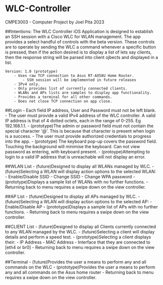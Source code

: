 # WLC-Controller
CMPE3003 - Computer Project
by Joel Pita 2023

##Intentions:
The WLC Controller iOS Application is designed to establish an SSH session with a Cisco WLC for WLAN management.
The app provides a select handful of controls with the beta version. These controls are to operate by sending the
WLC a command whenever a specific button is pressed, then if the action desired is to display a list of lets say
clients, then the response string will be parsed into client ojbects and displayed in a list.

    Version: 1.0 (prototype)
        - Uses raw TCP connection to Asus RT-AX58U Home Router.
            - SSH session will be implemented in future releases
        - IPv4 only.
        - Only provides list of currently connected clients.
        - WLANs and APs lists are samples to display app functionality.
        - Provides a terminal for all other commands.
        - Does not close TCP connection on app close.

##Login
    - Each field IP address, User and Password must not be left blank.
    - The user must provide a valid IPv4 address of the WLC controller. A valid IP address is that of 4 dotted octets,
    each in the range of 0-255. Eg 192.168.1.1.
    - (prototype)The admin or password field must not contain the special character '@'. This is because
    that character is present when login is a success.
    - The user must provide authorized credentials to progress into the app.
    - (prototype) The keyboard pop-up covers the password field. Touching the background will minimise the
    keyboard. Can not view password as entering, with keyboard present.
    - (protoype)Attempting to login to a valid IP address that is unreachable will not display an error.
    
##WLAN List
    - (future)Designed to display all WLANs managed by WLC.
    - (future)Selecting a WLAN will display action options to the selected WLAN:
        - Enable/Disable SSID
        - Change SSID
        - Change WPA password
    - (prototype)Displays a sample list of WLANs with no further functions.
    - Returning back to menu requires a swipe down on the view controller.
    
##AP List
    - (future)Designed to display all APs managed by WLC.
    - (future)Selecting a WLAN will display action options to the selected AP:
        - Enable/Disable AP
    - (prototype)Displays a sample list of APs with no further functions.
    - Returning back to menu requires a swipe down on the view controller.
    
##CLIENT List
    - (future)Designed to display all Clients currently connected to any WLAN managed by the WLC.
    - (future)Selecting a client will display details and perform a speed test.
    - (prototype)Selecting a client displays their:
        - IP Address
        - MAC Address
        - Interface that they are connected to [eth4 or br0]
    - Returning back to menu requires a swipe down on the view controller.

##Terminal
    - (future)Provides the user a means to perform any and all commands on the WLC
    - (prototype)Provides the user a means to perform any and all commands on the Asus home router
    - Returning back to menu requires a swipe down on the view controller.
